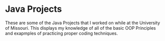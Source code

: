 # Java Projects
These are some of the Java Projects that I worked on while at the University of Missouri. 
This displays my knowledge of all of the basic OOP Principles and exapmples of practicing proper coding techniques. 
